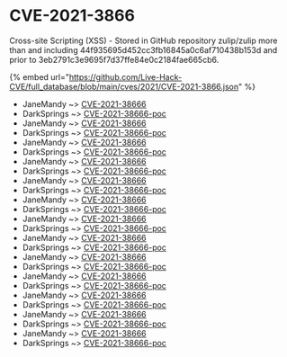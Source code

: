 # CVE-2021-3866

Cross-site Scripting (XSS) - Stored in GitHub repository zulip/zulip more than and including 44f935695d452cc3fb16845a0c6af710438b153d and prior to 3eb2791c3e9695f7d37ffe84e0c2184fae665cb6.

{% embed url="https://github.com/Live-Hack-CVE/full_database/blob/main/cves/2021/CVE-2021-3866.json" %}


* JaneMandy ~> [CVE-2021-38666](https://www.alice-snow.ru/2021/database/cve-2021-3866/cve-2021-38666-janemandy)
* DarkSprings ~> [CVE-2021-38666-poc](https://www.alice-snow.ru/2021/database/cve-2021-3866/cve-2021-38666-poc-darksprings)
* JaneMandy ~> [CVE-2021-38666](https://www.alice-snow.ru/2021/database/cve-2021-3866/cve-2021-38666-janemandy)
* DarkSprings ~> [CVE-2021-38666-poc](https://www.alice-snow.ru/2021/database/cve-2021-3866/cve-2021-38666-poc-darksprings)
* JaneMandy ~> [CVE-2021-38666](https://www.alice-snow.ru/2021/database/cve-2021-3866/cve-2021-38666-janemandy)
* DarkSprings ~> [CVE-2021-38666-poc](https://www.alice-snow.ru/2021/database/cve-2021-3866/cve-2021-38666-poc-darksprings)
* JaneMandy ~> [CVE-2021-38666](https://www.alice-snow.ru/2021/database/cve-2021-3866/cve-2021-38666-janemandy)
* DarkSprings ~> [CVE-2021-38666-poc](https://www.alice-snow.ru/2021/database/cve-2021-3866/cve-2021-38666-poc-darksprings)
* JaneMandy ~> [CVE-2021-38666](https://www.alice-snow.ru/2021/database/cve-2021-3866/cve-2021-38666-janemandy)
* DarkSprings ~> [CVE-2021-38666-poc](https://www.alice-snow.ru/2021/database/cve-2021-3866/cve-2021-38666-poc-darksprings)
* JaneMandy ~> [CVE-2021-38666](https://www.alice-snow.ru/2021/database/cve-2021-3866/cve-2021-38666-janemandy)
* DarkSprings ~> [CVE-2021-38666-poc](https://www.alice-snow.ru/2021/database/cve-2021-3866/cve-2021-38666-poc-darksprings)
* JaneMandy ~> [CVE-2021-38666](https://www.alice-snow.ru/2021/database/cve-2021-3866/cve-2021-38666-janemandy)
* DarkSprings ~> [CVE-2021-38666-poc](https://www.alice-snow.ru/2021/database/cve-2021-3866/cve-2021-38666-poc-darksprings)
* JaneMandy ~> [CVE-2021-38666](https://www.alice-snow.ru/2021/database/cve-2021-3866/cve-2021-38666-janemandy)
* DarkSprings ~> [CVE-2021-38666-poc](https://www.alice-snow.ru/2021/database/cve-2021-3866/cve-2021-38666-poc-darksprings)
* JaneMandy ~> [CVE-2021-38666](https://www.alice-snow.ru/2021/database/cve-2021-3866/cve-2021-38666-janemandy)
* DarkSprings ~> [CVE-2021-38666-poc](https://www.alice-snow.ru/2021/database/cve-2021-3866/cve-2021-38666-poc-darksprings)
* JaneMandy ~> [CVE-2021-38666](https://www.alice-snow.ru/2021/database/cve-2021-3866/cve-2021-38666-janemandy)
* DarkSprings ~> [CVE-2021-38666-poc](https://www.alice-snow.ru/2021/database/cve-2021-3866/cve-2021-38666-poc-darksprings)
* JaneMandy ~> [CVE-2021-38666](https://www.alice-snow.ru/2021/database/cve-2021-3866/cve-2021-38666-janemandy)
* DarkSprings ~> [CVE-2021-38666-poc](https://www.alice-snow.ru/2021/database/cve-2021-3866/cve-2021-38666-poc-darksprings)
* JaneMandy ~> [CVE-2021-38666](https://www.alice-snow.ru/2021/database/cve-2021-3866/cve-2021-38666-janemandy)
* DarkSprings ~> [CVE-2021-38666-poc](https://www.alice-snow.ru/2021/database/cve-2021-3866/cve-2021-38666-poc-darksprings)
* JaneMandy ~> [CVE-2021-38666](https://www.alice-snow.ru/2021/database/cve-2021-3866/cve-2021-38666-janemandy)
* DarkSprings ~> [CVE-2021-38666-poc](https://www.alice-snow.ru/2021/database/cve-2021-3866/cve-2021-38666-poc-darksprings)